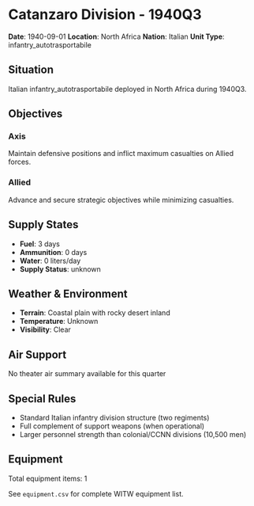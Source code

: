 # Catanzaro Division - 1940Q3

**Date**: 1940-09-01
**Location**: North Africa
**Nation**: Italian
**Unit Type**: infantry_autotrasportabile

## Situation

Italian infantry_autotrasportabile deployed in North Africa during 1940Q3.

## Objectives

### Axis
Maintain defensive positions and inflict maximum casualties on Allied forces.

### Allied
Advance and secure strategic objectives while minimizing casualties.

## Supply States

- **Fuel**: 3 days
- **Ammunition**: 0 days
- **Water**: 0 liters/day
- **Supply Status**: unknown

## Weather & Environment

- **Terrain**: Coastal plain with rocky desert inland
- **Temperature**: Unknown
- **Visibility**: Clear

## Air Support

No theater air summary available for this quarter

## Special Rules

- Standard Italian infantry division structure (two regiments)
- Full complement of support weapons (when operational)
- Larger personnel strength than colonial/CCNN divisions (10,500 men)

## Equipment

Total equipment items: 1

See `equipment.csv` for complete WITW equipment list.
